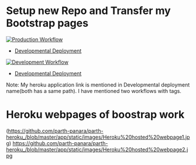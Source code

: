 # Setup new Repo and Transfer my Bootstrap pages

[![Production Workflow](https://github.com/parth-panara/parth-heroku_/actions/workflows/prod.yml/badge.svg)](https://github.com/parth-panara/parth-heroku_/actions/workflows/prod.yml)

* [Developmental Deployment](https://parth-dev.herokuapp.com/)

[![Development Workflow](https://github.com/parth-panara/parth-heroku_/actions/workflows/dev.yml/badge.svg)](https://github.com/parth-panara/parth-heroku_/actions/workflows/dev.yml)

* [Developmental Deployment](https://parth-dev.herokuapp.com/)

Note: My heroku application link is mentioned in Developmental deployment name(both has a same path). I have mentioned two workflows with tags.
# Heroku webpages of boostrap work
(https://github.com/parth-panara/parth-heroku_/blob/master/app/static/images/Heroku%20hosted%20webpage1.jpg)
https://github.com/parth-panara/parth-heroku_/blob/master/app/static/images/Heroku%20hosted%20webpage2.jpg
